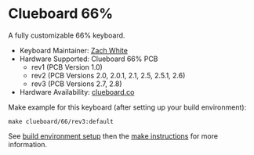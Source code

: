# Clueboard 66%

A fully customizable 66% keyboard.

* Keyboard Maintainer: [Zach White](https://github.com/skullydazed)
* Hardware Supported: Clueboard 66% PCB
  * rev1 (PCB Version 1.0)
  * rev2 (PCB Versions 2.0, 2.0.1, 2.1, 2.5, 2.5.1, 2.6)
  * rev3 (PCB Versions 2.7, 2.8)
* Hardware Availability: [clueboard.co](https://clueboard.co/)

Make example for this keyboard (after setting up your build environment):

    make clueboard/66/rev3:default

See [build environment setup](https://docs.qmk.fm/build_environment_setup.html) then the [make instructions](https://docs.qmk.fm/make_instructions.html) for more information.
